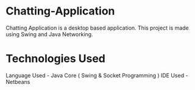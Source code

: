 # Chatting-Application
Chatting Application is a desktop based application. This project is made using Swing and Java Networking. 

# Technologies Used
Language Used - Java Core ( Swing &amp; Socket Programming )
IDE Used - Netbeans
